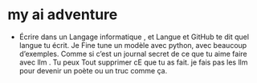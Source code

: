 # my ai adventure

- Écrire dans un Langage informatique , et Langue et GitHub te dit quel langue tu écrit.  Je Fine tune un modèle avec python, avec beaucoup d’exemples. Comme si c’est un journal secret de ce que tu aime faire avec llm . Tu peux Tout supprimer cE que tu as fait. je fais pas les llm  pour devenir un poète ou un truc comme ça.

